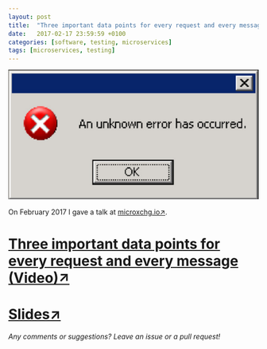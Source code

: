 ```yaml
---
layout: post
title:  "Three important data points for every request and every message"
date:   2017-02-17 23:59:59 +0100
categories: [software, testing, microservices]
tags: [microservices, testing]
---
```


![Unknown Error](/assets/unknown_error.png)

On February 2017 I gave a talk at [microxchg.io&#8599;](http://microxchg.io).

# [Three important data points for every request and every message (Video)&#8599;](https://youtu.be/NOKzekgD2C4)

# [Slides&#8599;](https://speakerdeck.com/joergpfruender/three-important-data-points-for-every-request-and-every-message)


*Any comments or suggestions? Leave an issue or a pull request!*